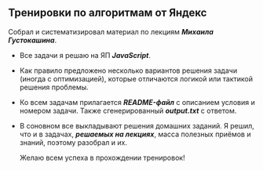 ## Тренировки по алгоритмам от Яндекс
Собрал и систематизировал материал по лекциям **_Михаила Густокашина_**.

- Все задачи я решаю на ЯП **_JavaScript_**.
- Как правило предложено несколько вариантов решения задачи (иногда с оптимизацией), которые отличаются логикой или тактикой решения проблемы.
- Ко всем задачам прилагается **_README-файл_** с описанием условия и номером задачи. Также сгенерированный **_output.txt_** с ответом.
- В соновном все выкладывают решения домашних заданий. Я решил, что и в задачах, **_решаемых на лекциях_**, масса полезных приёмов и знаний, поэтому разобрал и их.

   Желаю всем успеха в прохождении тренировок!
